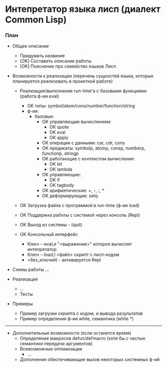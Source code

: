 # Интепретатор языка лисп (диалект Common Lisp)

### План
- Общее описание
  - Придумать название
  - [OK] Составить описание работы
  - [OK] Пояснение про семейство языков Лисп
  
- Возможности к реализации (перечень сущностей языка, которые планируется реализовать в 
проектной работе)
  - Реализация/выполнение run-time'а с базовыми функциями (работа ф-ии eval)
    - OK типы: symbol/atom/cons/number/function/string
    - ф-ии:
      - базовые:
          - OK управляющие вычислением: 
            - OK quote
            - OK eval
            - OK apply
          - OK операции с данными: car, cdr, cons
          - OK предикаты: symbolp, atomp, consp, numberp, functionp, stringp
          - OK работающие с контекстом вычисления:
            - OK let
            - OK lambda
          - OK управляющие:
            - OK if
            - OK tagbody
          - OK арифметические: +, -, :, *
          - OK деформирующие: setq          

  - OK Загрузка файла c программой в run-time (ф-ия load)
  - OK Поддержка работы с системой через консоль (Repl)
  - OK Выход из системы - (quit)
  - OK Консольный интерфейс
    - Ключ --eval,e "<выражение>" которое вычислит интепретатор
    - Ключ --load,l <файл> скрипт с лисп-кодом
    - <без_ключей) - активируется Repl

- Схемы работы
  ...
 
- Реализация
  - ...
  - Тесты
  
- Примеры
  - Пример загрузки скрипта с кодом, и вывода результатов
  - Пример определения ф-ии while, семантика (while <sexpr> <sexpr>*)

---------------------------------------------
- Дополнительные возможности (если останется время)
  - Определение макросов defun/defmacro (хотя бы с частью семантики передачи аргументов)
  - Всевозможные оптимизации
    - ...
  - Дополнения обеспечивающие вызов некоторых системных ф-ий
